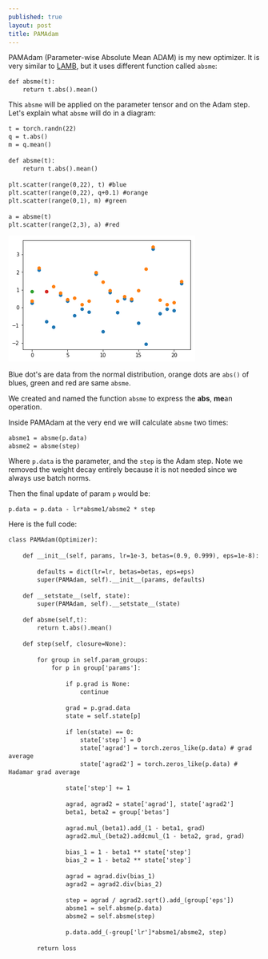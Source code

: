```yaml
---
published: true
layout: post
title: PAMAdam
---
```


PAMAdam (Parameter-wise Absolute Mean ADAM) is my new optimizer. It is very similar to [LAMB](https://dejanbatanjac.github.io/2019/08/27/LAMB.html), but it uses different function called `absme`:

    def absme(t):        
        return t.abs().mean()

This `absme` will be applied on the parameter tensor and on the Adam step.
Let's explain what `absme` will do in a diagram:

    t = torch.randn(22)
    q = t.abs()
    m = q.mean()

    def absme(t):
        return t.abs().mean()

    plt.scatter(range(0,22), t) #blue
    plt.scatter(range(0,22), q+0.1) #orange
    plt.scatter(range(0,1), m) #green

    a = absme(t)
    plt.scatter(range(2,3), a) #red

![IMG](/images/pamadam.png)

Blue dot's are data from the normal distribution, orange dots are `abs()` of blues, green and red are same `absme`.

We created and named the function `absme` to express the **abs**, **me**an operation.

Inside PAMAdam at the very end we will calculate `absme` two times: 

    absme1 = absme(p.data)
    absme2 = absme(step)

Where `p.data` is the parameter, and the `step` is the Adam step. Note we removed the weight decay entirely because it is not needed since we always use batch norms.

Then the final update of param `p` would be: 

    p.data = p.data - lr*absme1/absme2 * step

Here is the full code:

    class PAMAdam(Optimizer):

        def __init__(self, params, lr=1e-3, betas=(0.9, 0.999), eps=1e-8):
            
            defaults = dict(lr=lr, betas=betas, eps=eps)
            super(PAMAdam, self).__init__(params, defaults)

        def __setstate__(self, state):
            super(PAMAdam, self).__setstate__(state)

        def absme(self,t):        
            return t.abs().mean()
        
        def step(self, closure=None):        
            
            for group in self.param_groups:
                for p in group['params']:
                    
                    if p.grad is None:
                        continue  
                        
                    grad = p.grad.data                
                    state = self.state[p] 
                    
                    if len(state) == 0:
                        state['step'] = 0                    
                        state['agrad'] = torch.zeros_like(p.data) # grad average                
                        state['agrad2'] = torch.zeros_like(p.data) # Hadamar grad average
                        
                    state['step'] += 1
                    
                    agrad, agrad2 = state['agrad'], state['agrad2'] 
                    beta1, beta2 = group['betas']
                    
                    agrad.mul_(beta1).add_(1 - beta1, grad)
                    agrad2.mul_(beta2).addcmul_(1 - beta2, grad, grad) 

                    bias_1 = 1 - beta1 ** state['step']
                    bias_2 = 1 - beta2 ** state['step'] 
                    
                    agrad = agrad.div(bias_1)
                    agrad2 = agrad2.div(bias_2)
                    
                    step = agrad / agrad2.sqrt().add_(group['eps'])
                    absme1 = self.absme(p.data)
                    absme2 = self.absme(step)
                
                    p.data.add_(-group['lr']*absme1/absme2, step)

            return loss
